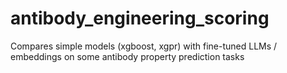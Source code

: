 # antibody_engineering_scoring
Compares simple models (xgboost, xgpr) with fine-tuned LLMs / embeddings on some antibody property prediction tasks
